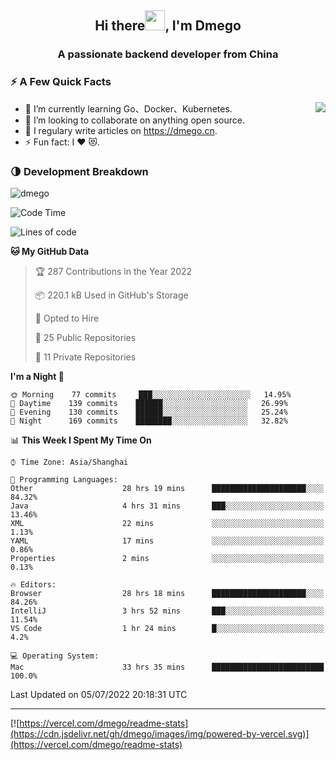 <h2 align="center">Hi there<img src="https://cdn.jsdelivr.net/gh/dmego/images/img/Hi.gif" height="32" />, I'm Dmego </h2>
<h3 align="center">A passionate backend developer from China</h3>

### ⚡️ A Few Quick Facts

<img align="right" src="https://readme-stats-dmego.vercel.app/api?username=dmego&show_icons=true&icon_color=1573B3&hide_title=true&text_color=718096&bg_color=00000000&hide_border=true"/>

<ul>
    <li> 🌱 I’m currently learning Go、Docker、Kubernetes.</li>
    <li> 👯 I’m looking to collaborate on anything open source.</li>
    <li> 📝 I regulary write articles on <a href="https://dmego.cn">https://dmego.cn</a>.</li>
    <li> ⚡ Fun fact: I ❤️ 😻.</li>
</ul>

### 🌗 Development Breakdown

<img src="https://komarev.com/ghpvc/?username=dmego" alt="dmego" />

<!--START_SECTION:waka-->
![Code Time](http://img.shields.io/badge/Code%20Time-1%2C495%20hrs%2054%20mins-blue)

![Lines of code](https://img.shields.io/badge/From%20Hello%20World%20I%27ve%20Written-239%20Thousand%20lines%20of%20code-blue)

**🐱 My GitHub Data** 

> 🏆 287 Contributions in the Year 2022
 > 
> 📦 220.1 kB Used in GitHub's Storage 
 > 
> 💼 Opted to Hire
 > 
> 📜 25 Public Repositories 
 > 
> 🔑 11 Private Repositories  
 > 
**I'm a Night 🦉** 

```text
🌞 Morning    77 commits     ███░░░░░░░░░░░░░░░░░░░░░░   14.95% 
🌆 Daytime    139 commits    ██████░░░░░░░░░░░░░░░░░░░   26.99% 
🌃 Evening    130 commits    ██████░░░░░░░░░░░░░░░░░░░   25.24% 
🌙 Night      169 commits    ████████░░░░░░░░░░░░░░░░░   32.82%

```


📊 **This Week I Spent My Time On** 

```text
⌚︎ Time Zone: Asia/Shanghai

💬 Programming Languages: 
Other                    28 hrs 19 mins      █████████████████████░░░░   84.32% 
Java                     4 hrs 31 mins       ███░░░░░░░░░░░░░░░░░░░░░░   13.46% 
XML                      22 mins             ░░░░░░░░░░░░░░░░░░░░░░░░░   1.13% 
YAML                     17 mins             ░░░░░░░░░░░░░░░░░░░░░░░░░   0.86% 
Properties               2 mins              ░░░░░░░░░░░░░░░░░░░░░░░░░   0.13%

🔥 Editors: 
Browser                  28 hrs 18 mins      █████████████████████░░░░   84.26% 
IntelliJ                 3 hrs 52 mins       ███░░░░░░░░░░░░░░░░░░░░░░   11.54% 
VS Code                  1 hr 24 mins        █░░░░░░░░░░░░░░░░░░░░░░░░   4.2%

💻 Operating System: 
Mac                      33 hrs 35 mins      █████████████████████████   100.0%

```


 Last Updated on 05/07/2022 20:18:31 UTC
<!--END_SECTION:waka-->

---

[![https://vercel.com/dmego/readme-stats](https://cdn.jsdelivr.net/gh/dmego/images/img/powered-by-vercel.svg)](https://vercel.com/dmego/readme-stats)


